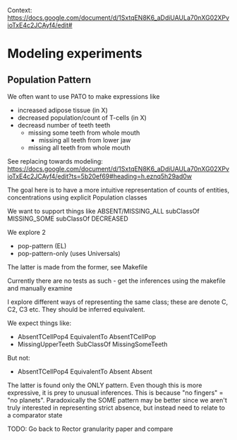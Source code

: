 Context: https://docs.google.com/document/d/1SxtqEN8K6_aDdiUAULa70nXG02XPvioTxE4c2JCAyf4/edit#

# Modeling experiments

## Population Pattern

We often want to use PATO to make expressions like

 - increased adipose tissue (in X)
 - decreased population/count of T-cells (in X)
 - decreasd number of teeth teeth
    - missing some teeth from whole mouth
        - missing all teeth from lower jaw
    - missing all teeth from whole mouth

See replacing towards modeling:
https://docs.google.com/document/d/1SxtqEN8K6_aDdiUAULa70nXG02XPvioTxE4c2JCAyf4/edit?ts=5b20ef69#heading=h.eznq5h29ad0w

The goal here is to have a more intuitive representation of counts of entities, concentrations using explicit Population classes

We want to support things like ABSENT/MISSING_ALL subClassOf MISSING_SOME subClassOf DECREASED

We explore 2

 * pop-pattern (EL)
 * pop-pattern-only (uses Universals)

The latter is made from the former, see Makefile

Currently there are no tests as such - get the inferences using the makefile and manually examine

I explore different ways of representing the same class; these are denote C, C2, C3 etc. They should be inferred equivalent.

We expect things like:

 * AbsentTCellPop4 EquivalentTo AbsentTCellPop
 * MissingUpperTeeth SubClassOf MissingSomeTeeth

But not:

 * AbsentTCellPop4 EquivalentTo Absent Absent

The latter is found only the ONLY pattern. Even though this is more expressive, it is prey to unusual inferences. This is because "no fingers" = "no planets". Paradoxically the SOME pattern may be better since we aren't truly interested in representing strict absence, but instead need to relate to a comparator state

TODO: Go back to Rector granularity paper and compare